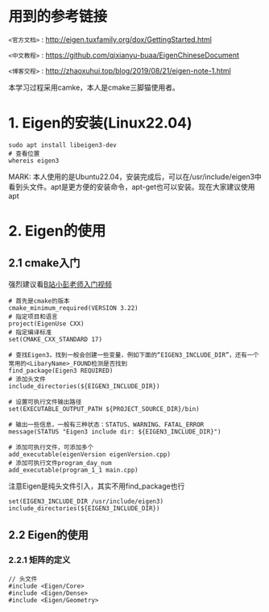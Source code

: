 # 用到的参考链接
`<官方文档>` : <http://eigen.tuxfamily.org/dox/GettingStarted.html>

`<中文教程>` : <https://github.com/qixianyu-buaa/EigenChineseDocument>

`<博客交程>` : <http://zhaoxuhui.top/blog/2019/08/21/eigen-note-1.html>

本学习过程采用camke，本人是cmake三脚猫使用者。
# 1. Eigen的安装(Linux22.04)
```
sudo apt install libeigen3-dev
# 查看位置
whereis eigen3
```
MARK: 本人使用的是Ubuntu22.04，安装完成后，可以在/usr/include/eigen3中看到头文件。apt是更方便的安装命令，apt-get也可以安装。现在大家建议使用apt
# 2. Eigen的使用
## 2.1 cmake入门
强烈建议看[B站小彭老师入门视频](https://space.bilibili.com/263032155/channel/collectiondetail?sid=53025)
```
# 首先是cmake的版本
cmake_minimum_required(VERSION 3.22)
# 指定项目和语言
project(EigenUse CXX)
# 指定编译标准
set(CMAKE_CXX_STANDARD 17)

# 查找Eigen3，找到一般会创建一些变量，例如下面的“EIGEN3_INCLUDE_DIR”，还有一个常用的<LibaryName>_FOUND检测是否找到
find_package(Eigen3 REQUIRED)
# 添加头文件
include_directories(${EIGEN3_INCLUDE_DIR})

# 设置可执行文件输出路径
set(EXECUTABLE_OUTPUT_PATH ${PROJECT_SOURCE_DIR}/bin)

# 输出一些信息，一般有三种状态：STATUS、WARNING、FATAL_ERROR
message(STATUS "Eigen3 include dir: ${EIGEN3_INCLUDE_DIR}")

# 添加可执行文件，可添加多个
add_executable(eigenVersion eigenVersion.cpp)
# 添加可执行文件program_day_num
add_executable(program_1_1 main.cpp)
```
注意Eigen是纯头文件引入，其实不用find_package也行
```
set(EIGEN3_INCLUDE_DIR /usr/include/eigen3)
include_directories(${EIGEN3_INCLUDE_DIR})
```
## 2.2 Eigen的使用
### 2.2.1 矩阵的定义
```
// 头文件
#include <Eigen/Core>
#include <Eigen/Dense>
#include <Eigen/Geometry>
